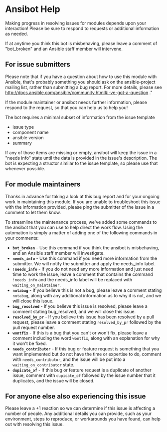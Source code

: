 
# Ansibot Help

Making progress in resolving issues for modules depends upon your interaction! Please be sure to respond to requests or additional information as needed.

If at anytime you think this bot is misbehaving, please leave a comment of "bot_broken" and an Ansible staff member will intervene.

## For issue submitters
Please note that if you have a question about how to use this module with Ansible, that's probably something you should ask on the ansible-project mailing list, rather than submitting a bug report. For more details, please see http://docs.ansible.com/ansible/community.html#i-ve-got-a-question ."

If the module maintainer or ansibot needs further information, please respond to the request, so that you can help us to help you! 

The bot requires a minimal subset of information from the issue template 
* issue type
* component name
* ansible version
* summary

If any of those items are missing or empty, ansibot will keep the issue in a "needs info" state until the data is provided in the issue's description. The bot is expecting a structor similar to the issue template, so please use that whenever possible.


## For module maintainers
Thanks in advance for taking a look at this bug report and for your ongoing work in maintaining this module. If you are unable to troubleshoot this issue with the information provided, please ping the submitter of the issue in a comment to let them know. 

To streamline the maintenance process, we've added some commands to the ansibot that you can use to help direct the work flow. Using the automation is simply a matter of adding one of the following commands in your comments:

* **`bot_broken`** - Use this command if you think the ansibot is misbehaving, and an Ansible staff member will investigate.
* **`needs_info`** - Use this command if you need more information from the submitter. We will notify the submitter and apply the needs_info label.
* **`!needs_info`** - If you do not need any more information and just need time to work the issue, leave a comment that contains the command `!needs_info` and the needs_info label will be replaced with `waiting_on_maintainer`.
* **`notabug`** - If you believe this is not a bug, please leave a comment stating `notabug`, along with any additional information as to why it is not, and we will close this issue.
* **`bug_resolved`** - If you believe this issue is resolved, please leave a comment stating bug_resolved, and we will close this issue. 
* **`resolved_by_pr`** - If you believe this issue has been resolved by a pull request, please leave a comment stating `resolved_by_pr` followed by the pull request number. 
* **`wontfix`** - If this is a bug that you can't or won't fix, please leave a comment including the word `wontfix`, along with an explanation for why it won't be fixed.
* **`needs_contributor`** - If this bug or feature request is something that you want implemented but do not have the time or expertise to do, comment with `needs_contributor`, and the issue will be put into a `waiting_on_contributor` state.
* **`dupicate_of`** - If this bug or feature request is a duplicate of another issue, comment with `dupicate_of` followed by the issue number that it duplicates, and the issue will be closed.

## For anyone else also experiencing this issue
Please leave a +1 reaction so we can determine if this issue is affecting a number of people. Any additional details you can provide, such as your environment, steps to reproduce, or workarounds you have found, can help out with resolving this issue.
